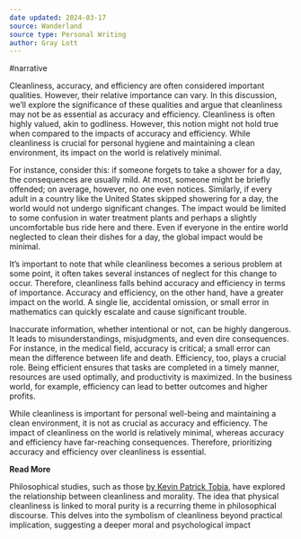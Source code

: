 ```yaml
---
date updated: 2024-03-17
source: Wanderland
source type: Personal Writing
author: Gray Lott
---
```

#narrative 

Cleanliness, accuracy, and efficiency are often considered important qualities. However, their relative importance can vary. In this discussion, we’ll explore the significance of these qualities and argue that cleanliness may not be as essential as accuracy and efficiency. Cleanliness is often highly valued, akin to godliness. However, this notion might not hold true when compared to the impacts of accuracy and efficiency. While cleanliness is crucial for personal hygiene and maintaining a clean environment, its impact on the world is relatively minimal.

For instance, consider this: if someone forgets to take a shower for a day, the consequences are usually mild. At most, someone might be briefly offended; on average, however, no one even notices. Similarly, if every adult in a country like the United States skipped showering for a day, the world would not undergo significant changes. The impact would be limited to some confusion in water treatment plants and perhaps a slightly uncomfortable bus ride here and there. Even if everyone in the entire world neglected to clean their dishes for a day, the global impact would be minimal.

It’s important to note that while cleanliness becomes a serious problem at some point, it often takes several instances of neglect for this change to occur. Therefore, cleanliness falls behind accuracy and efficiency in terms of importance. Accuracy and efficiency, on the other hand, have a greater impact on the world. A single lie, accidental omission, or small error in mathematics can quickly escalate and cause significant trouble.

Inaccurate information, whether intentional or not, can be highly dangerous. It leads to misunderstandings, misjudgments, and even dire consequences. For instance, in the medical field, accuracy is critical; a small error can mean the difference between life and death. Efficiency, too, plays a crucial role. Being efficient ensures that tasks are completed in a timely manner, resources are used optimally, and productivity is maximized. In the business world, for example, efficiency can lead to better outcomes and higher profits.

While cleanliness is important for personal well-being and maintaining a clean environment, it is not as crucial as accuracy and efficiency. The impact of cleanliness on the world is relatively minimal, whereas accuracy and efficiency have far-reaching consequences. Therefore, prioritizing accuracy and efficiency over cleanliness is essential.

**Read More**  
  
Philosophical studies, such as those [by Kevin Patrick Tobia](https://philpapers.org/rec/TOBCIN), have explored the relationship between cleanliness and morality. The idea that physical cleanliness is linked to moral purity is a recurring theme in philosophical discourse. This delves into the symbolism of cleanliness beyond practical implication, suggesting a deeper moral and psychological impact​